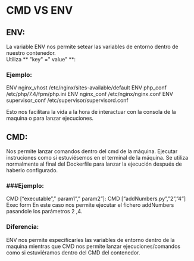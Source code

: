 # CMD VS ENV
## ENV:
La variable ENV nos permite setear las variables de entorno dentro de nuestro contenedor.  
Utiliza ** "key" =" value" **:
### Ejemplo:
ENV nginx_vhost /etc/nginx/sites-available/default
ENV php_conf /etc/php/7.4/fpm/php.ini
ENV nginx_conf /etc/nginx/nginx.conf
ENV supervisor_conf /etc/supervisor/supervisord.conf

Esto nos facilitara la vida a la hora de interactuar con la consola de la maquina o para lanzar ejecuciones.

## CMD:
Nos permite lanzar comandos dentro del cmd de la máquina. Ejecutar instruciones como si estuviésemos en el terminal de la máquina.
Se utiliza normalmente al final del Dockerfile para lanzar la ejecución después de haberlo configurado.
### ###Ejemplo:
CMD [“executable”,” param1”,” param2”]: CMD [“addNumbers.py”,”2”,”4”] Exec form
En este caso nos permite ejecutar el fichero addNumbers pasandole los parámetros 2 ,4.

### Diferencia:
ENV nos permite especificarles las variables de entorno dentro de la maquina mientras que CMD nos permite lanzar ejecuciones/comandos como si estuviéramos dentro del CMD del contenedor.

